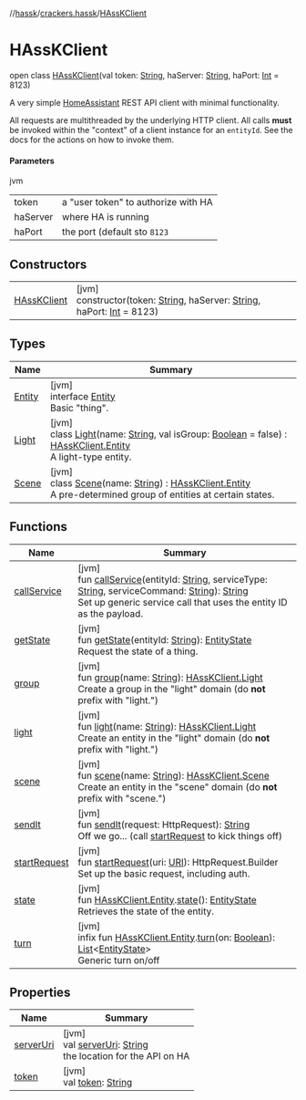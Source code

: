 //[hassk](../../../index.md)/[crackers.hassk](../index.md)/[HAssKClient](index.md)

# HAssKClient

open class [HAssKClient](index.md)(val token: [String](https://kotlinlang.org/api/latest/jvm/stdlib/kotlin/-string/index.html), haServer: [String](https://kotlinlang.org/api/latest/jvm/stdlib/kotlin/-string/index.html), haPort: [Int](https://kotlinlang.org/api/latest/jvm/stdlib/kotlin/-int/index.html) = 8123)

A very simple [HomeAssistant](https://www.home-assistant.io/) REST API client with minimal functionality.

All requests are multithreaded by the underlying HTTP client. All calls **must** be invoked within the &quot;context&quot; of a client instance for an `entityId`. See the docs for the actions on how to invoke them.

#### Parameters

jvm

| | |
|---|---|
| token | a &quot;user token&quot; to authorize with HA |
| haServer | where HA is running |
| haPort | the port (default sto `8123` |

## Constructors

| | |
|---|---|
| [HAssKClient](-h-ass-k-client.md) | [jvm]<br>constructor(token: [String](https://kotlinlang.org/api/latest/jvm/stdlib/kotlin/-string/index.html), haServer: [String](https://kotlinlang.org/api/latest/jvm/stdlib/kotlin/-string/index.html), haPort: [Int](https://kotlinlang.org/api/latest/jvm/stdlib/kotlin/-int/index.html) = 8123) |

## Types

| Name | Summary |
|---|---|
| [Entity](-entity/index.md) | [jvm]<br>interface [Entity](-entity/index.md)<br>Basic &quot;thing&quot;. |
| [Light](-light/index.md) | [jvm]<br>class [Light](-light/index.md)(name: [String](https://kotlinlang.org/api/latest/jvm/stdlib/kotlin/-string/index.html), val isGroup: [Boolean](https://kotlinlang.org/api/latest/jvm/stdlib/kotlin/-boolean/index.html) = false) : [HAssKClient.Entity](-entity/index.md)<br>A light-type entity. |
| [Scene](-scene/index.md) | [jvm]<br>class [Scene](-scene/index.md)(name: [String](https://kotlinlang.org/api/latest/jvm/stdlib/kotlin/-string/index.html)) : [HAssKClient.Entity](-entity/index.md)<br>A pre-determined group of entities at certain states. |

## Functions

| Name | Summary |
|---|---|
| [callService](call-service.md) | [jvm]<br>fun [callService](call-service.md)(entityId: [String](https://kotlinlang.org/api/latest/jvm/stdlib/kotlin/-string/index.html), serviceType: [String](https://kotlinlang.org/api/latest/jvm/stdlib/kotlin/-string/index.html), serviceCommand: [String](https://kotlinlang.org/api/latest/jvm/stdlib/kotlin/-string/index.html)): [String](https://kotlinlang.org/api/latest/jvm/stdlib/kotlin/-string/index.html)<br>Set up generic service call that uses the entity ID as the payload. |
| [getState](get-state.md) | [jvm]<br>fun [getState](get-state.md)(entityId: [String](https://kotlinlang.org/api/latest/jvm/stdlib/kotlin/-string/index.html)): [EntityState](../-entity-state/index.md)<br>Request the state of a thing. |
| [group](group.md) | [jvm]<br>fun [group](group.md)(name: [String](https://kotlinlang.org/api/latest/jvm/stdlib/kotlin/-string/index.html)): [HAssKClient.Light](-light/index.md)<br>Create a group in the &quot;light&quot; domain (do **not** prefix with &quot;light.&quot;) |
| [light](light.md) | [jvm]<br>fun [light](light.md)(name: [String](https://kotlinlang.org/api/latest/jvm/stdlib/kotlin/-string/index.html)): [HAssKClient.Light](-light/index.md)<br>Create an entity in the &quot;light&quot; domain (do **not** prefix with &quot;light.&quot;) |
| [scene](scene.md) | [jvm]<br>fun [scene](scene.md)(name: [String](https://kotlinlang.org/api/latest/jvm/stdlib/kotlin/-string/index.html)): [HAssKClient.Scene](-scene/index.md)<br>Create an entity in the &quot;scene&quot; domain (do **not** prefix with &quot;scene.&quot;) |
| [sendIt](send-it.md) | [jvm]<br>fun [sendIt](send-it.md)(request: HttpRequest): [String](https://kotlinlang.org/api/latest/jvm/stdlib/kotlin/-string/index.html)<br>Off we go... (call [startRequest](start-request.md) to kick things off) |
| [startRequest](start-request.md) | [jvm]<br>fun [startRequest](start-request.md)(uri: [URI](https://docs.oracle.com/javase/8/docs/api/java/net/URI.html)): HttpRequest.Builder<br>Set up the basic request, including auth. |
| [state](state.md) | [jvm]<br>fun [HAssKClient.Entity](-entity/index.md).[state](state.md)(): [EntityState](../-entity-state/index.md)<br>Retrieves the state of the entity. |
| [turn](turn.md) | [jvm]<br>infix fun [HAssKClient.Entity](-entity/index.md).[turn](turn.md)(on: [Boolean](https://kotlinlang.org/api/latest/jvm/stdlib/kotlin/-boolean/index.html)): [List](https://kotlinlang.org/api/latest/jvm/stdlib/kotlin.collections/-list/index.html)&lt;[EntityState](../-entity-state/index.md)&gt;<br>Generic turn on/off |

## Properties

| Name | Summary |
|---|---|
| [serverUri](server-uri.md) | [jvm]<br>val [serverUri](server-uri.md): [String](https://kotlinlang.org/api/latest/jvm/stdlib/kotlin/-string/index.html)<br>the location for the API on HA |
| [token](token.md) | [jvm]<br>val [token](token.md): [String](https://kotlinlang.org/api/latest/jvm/stdlib/kotlin/-string/index.html) |
